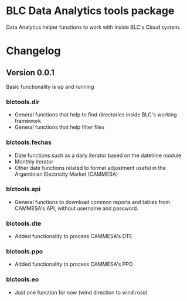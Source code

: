 # BLC Data Analytics tools package

Data Analytics helper functions to work with inside BLC's Cloud system.

# Changelog
## Version 0.0.1
 Basic functionality is up and running
### blctools.dir
* General functions that help to find directories inside BLC's working framework
* General functions that help filter files

### blctools.fechas 
* Date functions such as a daily iterator based on the datetime module
* Monthly iterator
* Other date functions related to format adjustment useful in the Argentinian Electricity Market (CAMMESA)

### blctools.api 
* General functions to download common reports and tables from CAMMESA's API, without username and password.

### blctools.dte 
* Added functionality to process CAMMESA's DTE

### blctools.ppo 
* Added functionality to process CAMMESA's PPO

### blctools.eo 
* Just one function for now (wind direction to wind rose)